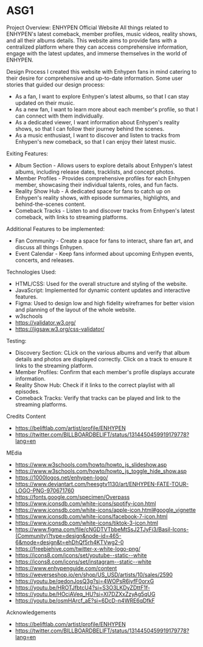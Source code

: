 # ASG1
Project Overview:
ENHYPEN Official Website
All things related to ENHYPEN's latest comeback, member profiles, music videos, reality shows, and all their albums details. This website aims to provide fans with a centralized platform where they can access comprehensive information, engage with the latest updates, and immerse themselves in the world of ENHYPEN.

Design Process
I created this website with Enhypen fans in mind catering to their desire for comprehensive and up-to-date information. 
Some user stories that guided our design process:
- As a fan, I want to explore Enhypen's latest albums, so that I can stay updated on their music.
- As a new fan, I want to learn more about each member's profile, so that I can connect with them individually.
- As a dedicated viewer, I want information about Enhypen's reality shows, so that I can follow their journey behind the scenes.
- As a music enthusiast, I want to discover and listen to tracks from Enhypen's new comeback, so that I can enjoy their latest music.

Exiting Features:
- Album Section - Allows users to explore details about Enhypen's latest albums, including release dates, tracklists, and concept photos.
- Member Profiles - Provides comprehensive profiles for each Enhypen member, showcasing their individual talents, roles, and fun facts.
- Reality Show Hub - A dedicated space for fans to catch up on Enhypen's reality shows, with episode summaries, highlights, and behind-the-scenes content.
- Comeback Tracks - Listen to and discover tracks from Enhypen's latest comeback, with links to streaming platforms.

Additional Features to be implemented:
- Fan Community - Create a space for fans to interact, share fan art, and discuss all things Enhypen.
- Event Calendar - Keep fans informed about upcoming Enhypen events, concerts, and releases.

Technologies Used:
- HTML/CSS: Used for the overall structure and styling of the website.
- JavaScript: Implemented for dynamic content updates and interactive features.
- Figma: Used to design low and high fidelity wireframes for better vision and planning of the layout of the whole website.
- w3schools
- https://validator.w3.org/
- https://jigsaw.w3.org/css-validator/

Testing:
- Discovery Section: CLick on the various albums and verify that album details and photos are displayed correctly. Click on a track to ensure it links to the streaming platform.
- Member Profiles: Confirm that each member's profile displays accurate information.
- Reality Show Hub: Check if it links to the correct playlist with all episodes.
- Comeback Tracks: Verify that tracks can be played and link to the streaming platforms.

Credits
Content
- https://beliftlab.com/artist/profile/ENHYPEN 
- https://twitter.com/BILLBOARDBELIFT/status/1314450459919179778?lang=en 

MEdia
- https://www.w3schools.com/howto/howto_js_slideshow.asp 
- https://www.w3schools.com/howto/howto_js_toggle_hide_show.asp 
- https://1000logos.net/enhypen-logo/ 
- https://www.deviantart.com/heesgtv1130/art/ENHYPEN-FATE-TOUR-LOGO-PNG-970671760 
- https://fonts.google.com/specimen/Overpass 
- https://www.iconsdb.com/white-icons/spotify-icon.html 
- https://www.iconsdb.com/white-icons/apple-icon.html#google_vignette 
- https://www.iconsdb.com/white-icons/facebook-7-icon.html 
- https://www.iconsdb.com/white-icons/tiktok-3-icon.html 
- https://www.figma.com/file/cNGDTVTbbeMtSsJ2TJyFi3/Basil-Icons-(Community)?type=design&node-id=465-6&mode=design&t=ehDhQf5rh4KTVwg2-0 
- https://freebiehive.com/twitter-x-white-logo-png/ 
- https://icons8.com/icons/set/youtube--static--white 
- https://icons8.com/icons/set/instagram--static--white 
- https://www.enhypenguide.com/content 
- https://weverseshop.io/en/shop/US_USD/artists/10/sales/2590 
- https://youtu.be/qedonJosQ3g?si=4WOPsR6iyfF0orxG 
- https://youtu.be/HROTJfbtcU4?si=S3O3LKDyZDttF1f- 
- https://youtu.be/HOciAVeq_HU?si=XI7DZXxZzyAg5qUG 
- https://youtu.be/osmHArcf_aE?si=6DcD-n4WRE6qDfkF 


Acknowledgements
- https://beliftlab.com/artist/profile/ENHYPEN 
- https://twitter.com/BILLBOARDBELIFT/status/1314450459919179778?lang=en 
